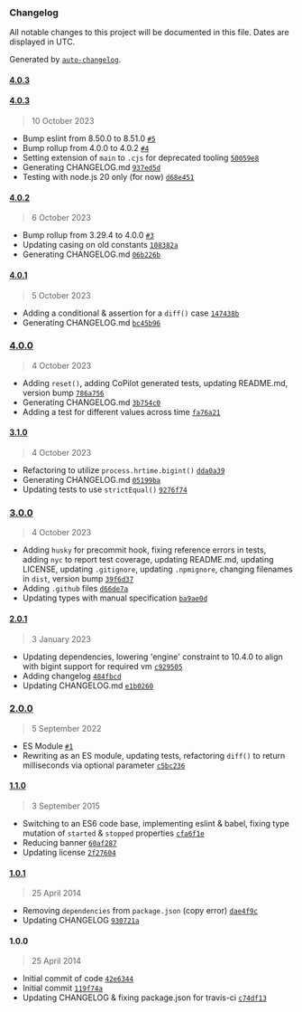 ### Changelog

All notable changes to this project will be documented in this file. Dates are displayed in UTC.

Generated by [`auto-changelog`](https://github.com/CookPete/auto-changelog).

#### [4.0.3](https://github.com/avoidwork/precise/compare/4.0.3...4.0.3)

#### [4.0.3](https://github.com/avoidwork/precise/compare/4.0.2...4.0.3)

> 10 October 2023

- Bump eslint from 8.50.0 to 8.51.0 [`#5`](https://github.com/avoidwork/precise/pull/5)
- Bump rollup from 4.0.0 to 4.0.2 [`#4`](https://github.com/avoidwork/precise/pull/4)
- Setting extension of `main` to `.cjs` for deprecated tooling [`50059e8`](https://github.com/avoidwork/precise/commit/50059e8b7110ebac117121bcb356ef978a07c659)
- Generating CHANGELOG.md [`937ed5d`](https://github.com/avoidwork/precise/commit/937ed5d200a533f6f62b55a9c460bb640fdaf200)
- Testing with node.js 20 only (for now) [`d68e451`](https://github.com/avoidwork/precise/commit/d68e4513e7b0b845c305f3088b3a66ef6c244eb4)

#### [4.0.2](https://github.com/avoidwork/precise/compare/4.0.1...4.0.2)

> 6 October 2023

- Bump rollup from 3.29.4 to 4.0.0 [`#3`](https://github.com/avoidwork/precise/pull/3)
- Updating casing on old constants [`108382a`](https://github.com/avoidwork/precise/commit/108382ae65e6cfa0a2a6d7c34ed1ebcc5a7da499)
- Generating CHANGELOG.md [`06b226b`](https://github.com/avoidwork/precise/commit/06b226b0bf07a592043dfddd13b8766b60657a0b)

#### [4.0.1](https://github.com/avoidwork/precise/compare/4.0.0...4.0.1)

> 5 October 2023

- Adding a conditional & assertion for a `diff()` case [`147438b`](https://github.com/avoidwork/precise/commit/147438bbbd0b7e07859d78003acf805f4144ac3b)
- Generating CHANGELOG.md [`bc45b96`](https://github.com/avoidwork/precise/commit/bc45b966c22c2f006fcf2b644a5d96b49146e354)

### [4.0.0](https://github.com/avoidwork/precise/compare/3.1.0...4.0.0)

> 4 October 2023

- Adding `reset()`, adding CoPilot generated tests, updating README.md, version bump [`786a756`](https://github.com/avoidwork/precise/commit/786a756ccb45bf72faadcaee1b773d5a1819845f)
- Generating CHANGELOG.md [`3b754c0`](https://github.com/avoidwork/precise/commit/3b754c0da05de02320f02c3bdaf04c2de1e5721f)
- Adding a test for different values across time [`fa76a21`](https://github.com/avoidwork/precise/commit/fa76a216e66055cb85dd9a5066ef21f31f110f29)

#### [3.1.0](https://github.com/avoidwork/precise/compare/3.0.0...3.1.0)

> 4 October 2023

- Refactoring to utilize `process.hrtime.bigint()` [`dda0a39`](https://github.com/avoidwork/precise/commit/dda0a3929cb3f2ffb4961b44eb84bcc43ad219ef)
- Generating CHANGELOG.md [`05199ba`](https://github.com/avoidwork/precise/commit/05199ba88193d31bb1c50c252fc11bcfdec2d06f)
- Updating tests to use `strictEqual()` [`9276f74`](https://github.com/avoidwork/precise/commit/9276f74671a6e836bde76c49cc428ab626731cb0)

### [3.0.0](https://github.com/avoidwork/precise/compare/2.0.1...3.0.0)

> 4 October 2023

- Adding `husky` for precommit hook, fixing reference errors in tests, adding `nyc` to report test coverage, updating README.md, updating LICENSE, updating `.gitignore`, updating `.npmignore`, changing filenames in `dist`, version bump [`39f6d37`](https://github.com/avoidwork/precise/commit/39f6d37dfc0d1da81b3482f9c37bf53ae7ccd130)
- Adding `.github` files [`d66de7a`](https://github.com/avoidwork/precise/commit/d66de7ac67a65a864554f2c6c5011b09c21f9468)
- Updating types with manual specification [`ba9ae0d`](https://github.com/avoidwork/precise/commit/ba9ae0d8ff11d24f74a00b778eb1415672572504)

#### [2.0.1](https://github.com/avoidwork/precise/compare/2.0.0...2.0.1)

> 3 January 2023

- Updating dependencies, lowering 'engine' constraint to 10.4.0 to align with bigint support for required vm [`c929505`](https://github.com/avoidwork/precise/commit/c929505a5899b9a949030b31a1c18b1189bff204)
- Adding changelog [`484fbcd`](https://github.com/avoidwork/precise/commit/484fbcd4da3d82f49725bf5963744af960db0c1d)
- Updating CHANGELOG.md [`e1b0260`](https://github.com/avoidwork/precise/commit/e1b0260aeb8c62cb6a89125136707b56a6020a0f)

### [2.0.0](https://github.com/avoidwork/precise/compare/1.1.0...2.0.0)

> 5 September 2022

- ES Module [`#1`](https://github.com/avoidwork/precise/pull/1)
- Rewriting as an ES module, updating tests, refactoring `diff()` to return milliseconds via optional parameter [`c5bc236`](https://github.com/avoidwork/precise/commit/c5bc236056e1e5c25f0f653ddc46ae38f596d511)

#### [1.1.0](https://github.com/avoidwork/precise/compare/1.0.1...1.1.0)

> 3 September 2015

- Switching to an ES6 code base, implementing eslint & babel, fixing type mutation of `started` & `stopped` properties [`cfa6f1e`](https://github.com/avoidwork/precise/commit/cfa6f1e1703e268a5623a11330468401ee776695)
- Reducing banner [`60af287`](https://github.com/avoidwork/precise/commit/60af2872d6720b334f3a8badc1ea8f0efc00a26e)
- Updating license [`2f27604`](https://github.com/avoidwork/precise/commit/2f27604054c42040b2cb8d1ca76b9ef83a7bf388)

#### [1.0.1](https://github.com/avoidwork/precise/compare/1.0.0...1.0.1)

> 25 April 2014

- Removing `dependencies` from `package.json` (copy error) [`dae4f9c`](https://github.com/avoidwork/precise/commit/dae4f9c5c69c38b4ff2b2fcc87d533345c484828)
- Updating CHANGELOG [`930721a`](https://github.com/avoidwork/precise/commit/930721a0e5ffe4772052869547a61e5be3a859c0)

#### 1.0.0

> 25 April 2014

- Initial commit of code [`42e6344`](https://github.com/avoidwork/precise/commit/42e634434856f22680a0c3741fd363a74682bf15)
- Initial commit [`119f74a`](https://github.com/avoidwork/precise/commit/119f74aa89bcb5e047f7203ca80953093ab07c69)
- Updating CHANGELOG & fixing package.json for travis-ci [`c74df13`](https://github.com/avoidwork/precise/commit/c74df13cd8c4fefe7bfd4d0f8d16a7084bba81cb)
